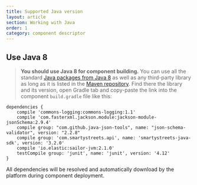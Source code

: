 ```yaml
---
title: Supported Java version
layout: article
section: Working with Java
order: 1
category: component descriptor
---
```


## Use Java 8

> **You should use Java 8 for component building.**
You can use all the standard [Java packages from Java 8](https://docs.oracle.com/javase/8/docs/api/)
as well as any third-party library as long as it is listed in the
[Maven repository](https://mvnrepository.com/). Find there the library and
its version, open Gradle tab and copy-paste the link into the component `build.gradle`
file like this:

```
dependencies {
    compile 'commons-logging:commons-logging:1.1'
    compile 'com.fasterxml.jackson.module:jackson-module-jsonSchema:2.9.4'
    compile group: "com.github.java-json-tools", name: "json-schema-validator", version: "2.2.8"
    compile group: 'com.smartystreets.api', name: 'smartystreets-java-sdk', version: '3.2.0'
    compile 'io.elastic:sailor-jvm:2.1.0'
    testCompile group: 'junit', name: 'junit', version: '4.12'
}
```

All dependencies will be resolved and automatically download by the platform
during component deployment.
